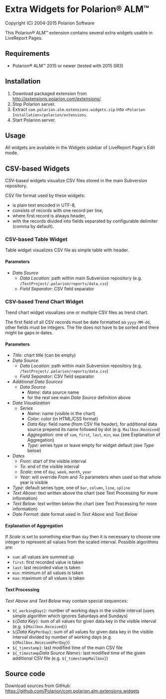 # Extra Widgets for Polarion® ALM™

Copyright (C) 2004-2015 Polarion Software

This Polarion® ALM™ extension contains several extra widgets usable in LiveReport Pages.

## Requirements

- Polarion® ALM™ 2015 or newer (tested with 2015 SR3)

## Installation

1. Download packaged extension from http://extensions.polarion.com/extensions/.
2. Stop Polarion server.
3. Extract `com.polarion.alm.extensions.widgets.zip` into `<Polarion Installation>/polarion/extensions`.
4. Start Polarion server.

## Usage

All widgets are available in the Widgets sidebar of LiveReport Page's Edit mode.

## CSV-based Widgets

CSV-based widgets visualize CSV files stored in the main Subversion repository.

CSV file format used by these widgets:
- is plain text encoded in UTF-8,
- consists of records with one record per line,
- where first record is always header,
- with the records divided into fields separated by configurable delimiter (comma by default).

### CSV-based Table Widget

Table widget visualizes CSV file as simple table with header.

#### Parameters

- *Data Source*
  - *Data Location*: path within main Subversion repository (e.g. `/TestProject/.polarion/reports/data.csv`)
  - *Field Separator*: CSV field separator

### CSV-based Trend Chart Widget

Trend chart widget visualizes one or multiple CSV files as trend chart.

The first field of all CSV records must be date formatted as `yyyy-MM-dd`, other fields must be integers. The file does not have to be sorted and there might be gaps in dates.

#### Parameters

- *Title*: chart title (can be empty)
- *Data Source*
  - *Data Location*: path within main Subversion repository (e.g. `/TestProject/.polarion/reports/data.csv`)
  - *Field Separator*: CSV field separator
- *Additional Data Sources*
  - *Data Source*
    - *Name*: data source name
    - for the rest see main *Data Source* definition above
- *Data Visualization*
  - *Series*
    - *Name*: name (visible in the chart)
    - *Color*: color (in HTML/CSS format)
    - *Data Key*: field name (from CSV file header), for additional data source prepend its name followed by dot (e.g. `Mailbox.Received`)
    - *Aggregation*: one of `sum`, `first`, `last`, `min`, `max` (see Explanation of Aggregation)
    - *Type*: series type or leave empty for widget default (see *Type* below)
- *Dates*
  - *From*: start of the visible interval
  - *To*: end of the visible interval
  - *Scale*: one of `day`, `week`, `month`, `year`
  - *Year*: will override *From* and *To* parameters when used so that whole year is visible  
- *Type*: default series type, one of `bar`, `column`, `line`, `spline`
- *Text Above*: text written above the chart (see Text Processing for more information)
- *Text Below*: text written below the chart (see Text Processing for more information)
- *Date Format*: date format used in *Text Above* and *Text Below*

#### Explanation of Aggregation
 
If *Scale* is set to something else than `day` then it is necessary to choose one integer to represent all values from the scaled interval. Possible algorithms are:
- `sum`: all values are summed up
- `first`: first recorded value is taken 
- `last`: last recorded value is taken
- `min`: minimum of all values is taken
- `max`: maximum of all values is taken

#### Text Processing

*Text Above* and *Text Below* may contain special sequences:
- `${_workingDays}`: number of working days in the visible interval (uses simple algorithm which ignores Saturdays and Sundays)
- `${`*Data Key*`}`: sum of all values for given data key in the visible interval (e.g. `${Mailbox.Received}`)
- `${`*Data Key*`PerDay}`: sum of all values for given data key in the visible interval divided by number of working days (e.g. `${Mailbox.ReceivedPerDay}`)
- `${_timestamp}`: last modified time of the main CSV file
- `${_timestamp`*Data Source Name*`}`: last modified time of the given additional CSV file (e.g. `${_timestampMailbox}`)

## Source code

Download sources from GitHub: https://github.com/Polarion/com.polarion.alm.extensions.widgets
